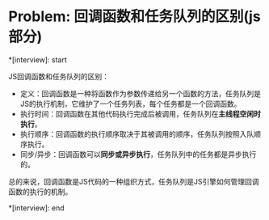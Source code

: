 # Problem: 回调函数和任务队列的区别(js部分)

*[interview]: start

JS回调函数和任务队列的区别：

-  定义：回调函数是一种将函数作为参数传递给另一个函数的方法，任务队列是JS的执行机制，它维护了一个任务列表，每个任务都是一个回调函数。
- 执行时间：回调函数在其他代码执行完成后被调用，任务队列在**主线程空闲时执行**。
- 执行顺序：回调函数的执行顺序取决于其被调用的顺序，任务队列按照入队顺序执行。
- 同步/异步：回调函数可以**同步或异步执行**，任务队列中的任务都是异步执行的。

总的来说，回调函数是JS代码的一种组织方式，任务队列是JS引擎如何管理回调函数的执行的机制。

*[interview]: end
